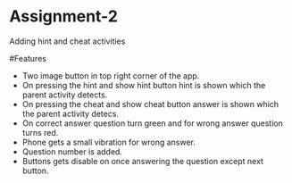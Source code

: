 # Assignment-2
Adding hint and cheat activities

#Features
* Two image button in top right corner of the app.
* On pressing the hint and show hint button hint is shown which the parent activity detects.
* On pressing the cheat and show cheat button answer is shown which the parent activity detecs.
* On correct answer question turn green and for wrong answer question turns red.
* Phone gets a small vibration for wrong answer.
* Question number is added.
* Buttons gets disable on once answering the question except next button.

